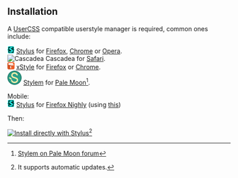 ## Installation
A [UserCSS](https://github.com/openstyles/stylus/wiki/UserCSS) compatible userstyle manager is required, common ones include:

![Stylus](https://github.com/openstyles/stylus/raw/master/images/icon/16.png) [Stylus](https://github.com/openstyles/stylus) for [Firefox](https://addons.mozilla.org/en-US/firefox/addon/styl-us/), [Chrome](https://chrome.google.com/webstore/detail/stylus/clngdbkpkpeebahjckkjfobafhncgmne) or [Opera](https://addons.opera.com/en-gb/extensions/details/stylus/).<br>
![Cascadea](https://github.com/gomgon/UserCSS/raw/master/images/Cascadea.png) Cascadea for [Safari](https://cascadea.app/).<br>
<img src="https://github.com/FirefoxBar/xStyle/raw/master/images/128.png" alt="xStyle" height="16px"> [xStyle](https://github.com/FirefoxBar/xStyle) for [Firefox](https://addons.mozilla.org/firefox/addon/xstyle/) or [Chrome](https://chrome.google.com/webstore/detail/xstyle/hncgkmhphmncjohllpoleelnibpmccpj).<br>
![Stylem](https://raw.githubusercontent.com/Lootyhoof/stylem/master/src/skin/16.svg) [Stylem](https://github.com/Lootyhoof/stylem) for [Pale Moon](https://addons.palemoon.org/addon/stylem/)[^1].

Mobile:<br>
![Stylus](https://github.com/openstyles/stylus/raw/master/images/icon/16.png) [Stylus](https://addons.mozilla.org/en-US/android/addon/styl-us/) for [Firefox Nighly](https://play.google.com/store/apps/details?id=org.mozilla.fenix) (using [this](https://blog.mozilla.org/addons/2020/09/29/expanded-extension-support-in-firefox-for-android-nightly/))

Then:

[![Install directly with Stylus](https://img.shields.io/badge/Install%20directly%20with-Stylus-285959.svg)](https://github.com/Coool/Win-Raid-Full-Width/raw/master/win-raid-full-width.user.css)[^note]<br>

[^1]: [Stylem on Pale Moon forum](https://forum.palemoon.org/viewtopic.php?f=46&t=19443)
[^note]: It supports automatic updates.

